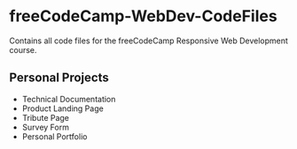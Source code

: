 # freeCodeCamp-WebDev-CodeFiles
Contains all code files for the freeCodeCamp Responsive Web Development course.

## Personal Projects
* Technical Documentation
* Product Landing Page
* Tribute Page
* Survey Form
* Personal Portfolio
